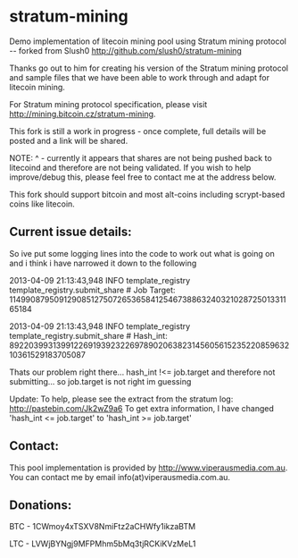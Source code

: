 stratum-mining
==============

Demo implementation of litecoin mining pool using Stratum mining protocol -- forked from Slush0
http://github.com/slush0/stratum-mining

Thanks go out to him for creating his version of the Stratum mining protocol and sample files that we
have been able to work through and adapt for litecoin mining.

For Stratum mining protocol specification, please visit http://mining.bitcoin.cz/stratum-mining.

This fork is still a work in progress - once complete, full details will be posted and a link will be shared.


NOTE: ^ - currently it appears that shares are not being pushed back to litecoind and therefore are not being validated. 
If you wish to help improve/debug this, please feel free to contact me at the address below.


This fork should support bitcoin and most alt-coins including scrypt-based coins like litecoin.

Current issue details:
----------------------
So ive put some logging lines into the code to work out what is going on and i think i have narrowed it down to the following

2013-04-09 21:13:43,948 INFO template_registry template_registry.submit_share # Job Target: 114990879509129085127507265365841254673886324032102872501331165184

2013-04-09 21:13:43,948 INFO template_registry template_registry.submit_share # Hash_int: 89220399313991226919392322697890206382314560561523522085963210361529183705087

Thats our problem right there... hash_int !<= job.target and therefore not submitting... so job.target is not right im guessing

Update:
To help, please see the extract from the stratum log:
http://pastebin.com/Jk2wZ9a6
To get extra information, I have changed 'hash_int <= job.target'  to 'hash_int >= job.target'


Contact:
-------
This pool implementation is provided by http://www.viperausmedia.com.au. You can contact
me by email info(at)viperausmedia.com.au.

Donations:
----------
BTC - 1CWmoy4xTSXV8NmiFtz2aCHWfy1ikzaBTM

LTC - LVWjBYNgj9MFPMhm5bMq3tjRCKiKVzMeL1
